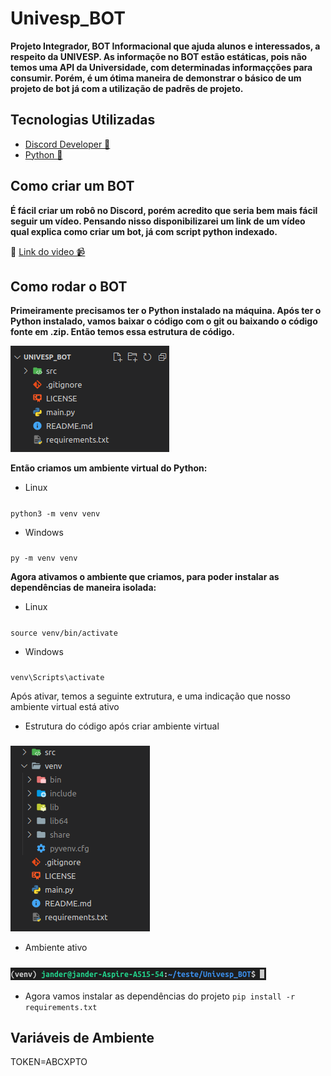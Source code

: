 # Univesp_BOT
**Projeto Integrador, BOT Informacional que ajuda alunos e interessados, a respeito da UNIVESP.
As informaçõe no BOT estão estáticas, pois não temos uma API da Universidade, com determinadas informaçções para consumir. Porém, é um ótima maneira de demonstrar o básico de um projeto de bot já com a utilização de padrẽs de projeto.**

## Tecnologias Utilizadas 
* [Discord Developer 💬](https://discord.com/developers/applications)
* [Python 🐍](https://www.python.org/)

## Como criar um BOT  
**É fácil criar um robô no Discord, porém acredito que seria bem mais fácil seguir um vídeo. Pensando nisso disponibilizarei um link de um vídeo qual explica como criar um bot, já com script python indexado.**

📎 [Link do video 📹](https://www.youtube.com/watch?v=Pi5I-vVxPZw)

## Como rodar o BOT 
**Primeiramente precisamos ter o Python instalado na máquina. 
Após ter o Python instalado, vamos baixar o código com o git ou baixando o código fonte em .zip.
Então temos essa estrutura de código.**

![Estrutura do Código](https://github.com/janderteodoro/Univesp_BOT/blob/master/img/codeStructure.png?raw=true)

**Então criamos um ambiente virtual do Python:** 

* Linux
#####
`python3 -m venv venv`

* Windows
#####
`py -m venv venv`

**Agora ativamos o ambiente que criamos, para poder instalar as dependências de maneira isolada:**

* Linux
#####
`source venv/bin/activate`

* Windows
#####
`venv\Scripts\activate`

Após ativar, temos a seguinte extrutura, e uma indicação que nosso ambiente virtual está ativo


* Estrutura do código após criar ambiente virtual
#####
![Estutura atualizada](https://github.com/janderteodoro/Univesp_BOT/blob/master/img/Captura%20de%20Tela-20220326144440-223x297.png?raw=true)

* Ambiente ativo
#####
![Ambiente Ativo](https://github.com/janderteodoro/Univesp_BOT/blob/master/img/Captura%20de%20Tela-20220326144137-409x20.png?raw=true)

* Agora vamos instalar as dependências do projeto
`pip install -r requirements.txt`
## Variáveis de Ambiente 
TOKEN=ABCXPTO